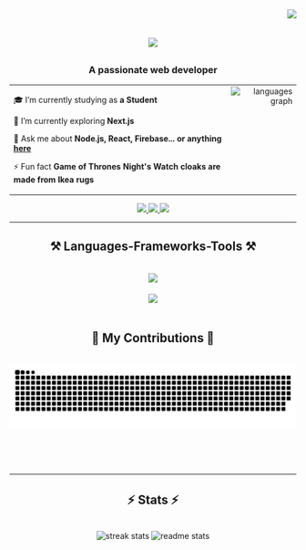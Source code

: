 <img align="right" src="https://visitor-badge.laobi.icu/badge?page_id=deXcoder9.deXcoder9" />

<h1 align="center">
    <img src="https://readme-typing-svg.herokuapp.com/?font=Righteous&size=25&center=true&vCenter=true&width=500&height=70&duration=3400&lines=Hi+There!+😺;+I'm+Fahim+Shariare+Dhrubo!;" />
</h1>

<h3 align="center">A passionate web developer</h3>

<table style="width: 100%; table-layout: fixed;">
  <tr>
    <td style="text-align: left; vertical-align: top;">
        
 🎓 I’m currently studying as  **a Student**

🌱 I’m currently exploring **Next.js**

💬 Ask me about **Node.js, React, Firebase... or anything [here](https://github.com/deXcoder9/deXcoder9/issues)**

⚡ Fun fact **Game of Thrones Night's Watch cloaks are made from Ikea rugs**
    </td>
    <td style="text-align: right; vertical-align: top;">
      <!-- Content of the second div -->
       <img src="https://github-readme-stats.vercel.app/api/top-langs?username=deXcoder9&locale=en&hide_title=false&layout=compact&card_width=320&langs_count=5&theme=dracula&hide_border=false" height="120" alt="languages graph"  />
    </td>
  </tr>
</table>

<div align="center"> 
  <a href="mailto:dhrubothejuniorprogrammer@gmail.com">
    <img src="https://img.shields.io/badge/Gmail-333333?style=for-the-badge&logo=gmail&logoColor=red" />
  </a>
  <a href="https://linkedin.com/in/pedro-sales-muniz" target="_blank">
    <img src="https://img.shields.io/badge/LinkedIn-0077B5?style=for-the-badge&logo=linkedin&logoColor=white" target="_blank" />
  </a>
  <a href="https://salesp07.github.io" target="_blank">
     <img src="https://img.shields.io/badge/Portfolio-FF5722?style=for-the-badge&logo=todoist&logoColor=white" target="_blank" /> <!-- sqlite, safari, google-chrome are other good icon options -->
  </a>
</div>

 <hr/>
 
<h2 align="center">⚒️ Languages-Frameworks-Tools ⚒️</h2>

<div align="center">
    <br/>
    <img src="https://skillicons.dev/icons?i=react,bootstrap,html,css,vscode,github,tailwind,git" />
<br/>
<br/>
    <img src="https://skillicons.dev/icons?i=nodejs,javascript,express,firebase,mongodb" /><br>
    <br/>
</div>

<div align="center">
  <h2>🐍 My Contributions 🐍</h2>
  <br>
  <img alt="snake eating my contributions" src="https://raw.githubusercontent.com/deXcoder9/deXcoder9/output/github-contribution-grid-snake.svg" />
  
  <br/><br/><br/>
</div>


<hr/>

<h2 align="center">⚡ Stats ⚡</h2>
<br>
<div align=center>
  <img width=390 src="https://github-readme-streak-stats-salesp07.vercel.app/?user=deXcoder9&count_private=true&theme=react&border_radius=10" alt="streak stats"/>
  <img width=390 src="https://github-readme-stats-salesp07.vercel.app/api?username=deXcoder9&count_private=true&show_icons=true&theme=react&rank_icon=github&border_radius=10" alt="readme stats" />
  
</div>






















